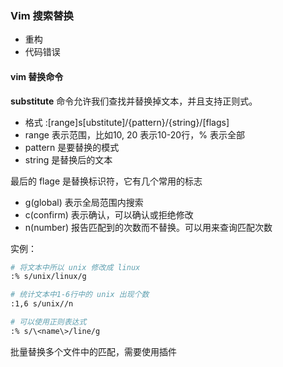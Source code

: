 ### Vim 搜索替换

- 重构
- 代码错误

#### vim 替换命令

**substitute** 命令允许我们查找并替换掉文本，并且支持正则式。

- 格式   :[range]s[ubstitute]/{pattern}/{string}/[flags]
- range 表示范围，比如10, 20 表示10-20行，% 表示全部
- pattern 是要替换的模式
- string 是替换后的文本

最后的 flage 是替换标识符，它有几个常用的标志

- g(global) 表示全局范围内搜索
- c(confirm) 表示确认，可以确认或拒绝修改
- n(number) 报告匹配到的次数而不替换。可以用来查询匹配次数

实例：

```bash
# 将文本中所以 unix 修改成 linux
:% s/unix/linux/g

# 统计文本中1-6行中的 unix 出现个数
:1,6 s/unix//n
```

```bash
# 可以使用正则表达式
:% s/\<name\>/line/g
```



批量替换多个文件中的匹配，需要使用插件
